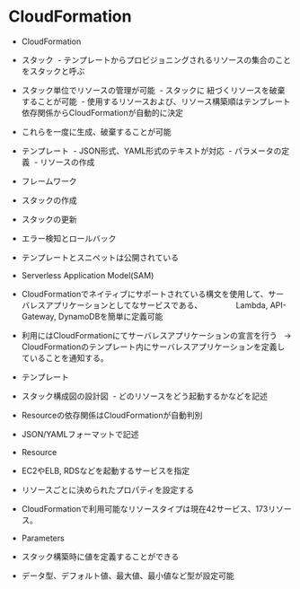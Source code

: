 # CloudFormation

- CloudFormation
 - スタック
  - テンプレートからプロビジョニングされるリソースの集合のことをスタックと呼ぶ
  - スタック単位でリソースの管理が可能
  - スタックに 紐づくリソースを破棄することが可能
  - 使用するリソースおよび、リソース構築順はテンプレート依存関係からCloudFormationが自動的に決定
 - これらを一度に生成、破棄することが可能
 
- テンプレート
  - JSON形式、YAML形式のテキストが対応
  - パラメータの定義
  - リソースの作成
 
- フレームワーク
 - スタックの作成
 - スタックの更新
 - エラー検知とロールバック
  
- テンプレートとスニペットは公開されている

- Serverless Application Model(SAM)
 - CloudFormationでネイティブにサポートされている構文を使用して、サーバレスアプリケーションとしてなサービスである、
 　　　　Lambda, API-Gateway, DynamoDBを簡単に定義可能
 - 利用にはCloudFormationにてサーバレスアプリケーションの宣言を行う
   -> CloudFormationのテンプレート内にサーバレスアプリケーションを定義していることを通知する。

- テンプレート
 - スタック構成図の設計図
  - どのリソースをどう起動するかなどを記述
 - Resourceの依存関係はCloudFormationが自動判別
 - JSON/YAMLフォーマットで記述
 
- Resource
 - EC2やELB, RDSなどを起動するサービスを指定
 - リソースごとに決められたプロパティを設定する
 - CloudFormationで利用可能なリソースタイプは現在42サービス、173リソース。
 
- Parameters
 - スタック構築時に値を定義することができる
 - データ型、デフォルト値、最大値、最小値など型が設定可能
 
 
 
 
 
